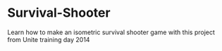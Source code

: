 # Survival-Shooter
Learn how to make an isometric survival shooter game with this project from Unite training day 2014

